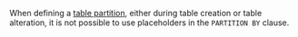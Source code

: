When defining a [table partition](partitioning.html), either during table creation or table alteration, it is not possible to use placeholders in the `PARTITION BY` clause.
